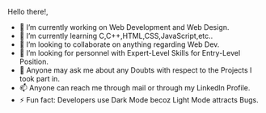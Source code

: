 Hello there!,

- 🔭 I’m currently working on Web Development and Web Design.
- 🌱 I’m currently learning C,C++,HTML,CSS,JavaScript,etc..
- 👯 I’m looking to collaborate on anything regarding Web Dev.
- 🤔 I’m looking for personnel  with Expert-Level Skills for Entry-Level Position.
- 💬 Anyone may ask me about any Doubts with respect to the Projects I took part in.
- 📫 Anyone can reach me through mail or through my Linkedln Profile.
- ⚡ Fun fact: Developers use Dark Mode becoz Light Mode attracts Bugs.
  
<!--
**uvvxyz/uvvxyz** is a ✨ _special_ ✨ repository because its `README.md` (this file) appears on your GitHub profile
-->
